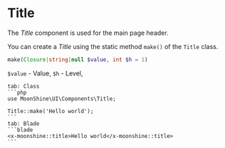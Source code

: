 # Title

The *Title* component is used for the main page header.

You can create a *Title* using the static method `make()` of the `Title` class.

```php
make(Closure|string|null $value, int $h = 1)
```

`$value` - Value,
`$h` - Level,

~~~tabs
tab: Class
```php
use MoonShine\UI\Components\Title;

Title::make('Hello world');
```
tab: Blade
```blade
<x-moonshine::title>Hello world</x-moonshine::title>
```
~~~
